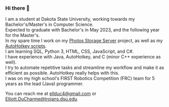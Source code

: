 ### Hi there 👋

I am a student at Dakota State University, working towards my Bachelor's/Master's in Computer Science.<br>
Expected to graduate with Bachelor's in May 2023, and the following year for the Master's.<br>
In my spare time I work on my [Photos Storage Server](https://github.com/ellman12/Photos-Storage-Server) project, as well as my [AutoHotkey scripts](https://github.com/ellman12/AutoHotkey).<br>
I am learning SQL, Python 3, HTML, CSS, JavaScript, and C#.<br>
I have experience with Java, AutoHotkey, and C (minor C++ experience as well).<br>
I try to automate repetitive tasks and streamline my workflow and make it as efficient as possible. AutoHotkey really helps with this.<br>
I was on my high school's FIRST Robotics Competition (FRC) team for 5 years as the lead (Java) programmer.<br>

You can reach me at ellduc4@gmail.com or Elliott.DuCharme@trojans.dsu.edu.
